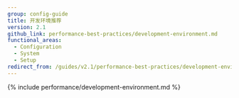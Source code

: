 ```yaml
---
group: config-guide
title: 开发环境推荐
version: 2.1
github_link: performance-best-practices/development-environment.md
functional_areas:
  - Configuration
  - System
  - Setup
redirect_from: /guides/v2.1/performance-best-practices/development-environment.html
---
```


{% include performance/development-environment.md %}
